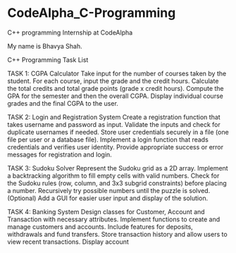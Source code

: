 # CodeAlpha_C-Programming
C++ programming Internship at CodeAlpha

My name is Bhavya Shah.

C++ Programming Task List

TASK 1: CGPA Calculator Take input for the number of courses taken by the student. For each course, input the grade and the credit hours. Calculate the total credits and total grade points (grade x credit hours). Compute the GPA for the semester and then the overall CGPA. Display individual course grades and the final CGPA to the user. 


TASK 2: Login and Registration System Create a registration function that takes username and password as input. Validate the inputs and check for duplicate usernames if needed. Store user credentials securely in a file (one file per user or a database file). Implement a login function that reads credentials and verifies user identity. Provide appropriate success or error messages for registration and login. 


TASK 3: Sudoku Solver Represent the Sudoku grid as a 2D array. Implement a backtracking algorithm to fill empty cells with valid numbers. Check for the Sudoku rules (row, column, and 3x3 subgrid constraints) before placing a number. Recursively try possible numbers until the puzzle is solved. (Optional) Add a GUI for easier user input and display of the solution. 


TASK 4: Banking System Design classes for Customer, Account and Transaction with necessary attributes. Implement functions to create and manage customers and accounts. Include features for deposits, withdrawals and fund transfers. Store transaction history and allow users to view recent transactions. Display account


